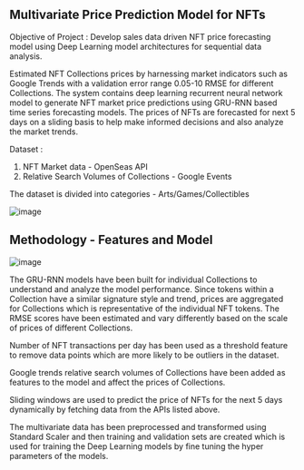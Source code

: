 Multivariate Price Prediction Model for NFTs 
----------------------------------------------- 
Objective of Project : Develop sales data driven NFT price forecasting model using Deep Learning model architectures for sequential data analysis.  

Estimated NFT Collections prices by harnessing market indicators such as Google Trends with a validation error range 0.05-10 RMSE for different Collections.
The system contains deep learning recurrent neural network model to generate NFT market price predictions using GRU-RNN based time series forecasting models.
The prices of NFTs are forecasted for next 5 days on a sliding basis to help make informed decisions and also analyze the market trends.


Dataset : 
1) NFT Market data - OpenSeas API
2) Relative Search Volumes of Collections - Google Events

The dataset is divided into categories - Arts/Games/Collectibles

![image](https://user-images.githubusercontent.com/26669836/207478432-ad299f80-55c1-4ff6-b4e3-0ed9d4822583.png)


Methodology - Features and Model
-----------------------------------------------
![image](https://user-images.githubusercontent.com/26669836/207477736-37e6773e-f2da-4063-bb23-8541a6295240.png)

The GRU-RNN models have been built for individual Collections to understand and analyze the model performance. Since tokens within a Collection have a similar signature style and trend, prices are aggregated for Collections which is representative of the individual NFT tokens. The RMSE scores have been estimated and vary differently based on the scale of prices of different Collections.

Number of NFT transactions per day has been used as a threshold feature to remove data points which are more likely to be outliers in the dataset.

Google trends relative search volumes of Collections have been added as features to the model and affect the prices of Collections.

Sliding windows are used to predict the price of NFTs for the next 5 days dynamically by fetching data from the APIs listed above.

The multivariate data has been preprocessed and transformed using Standard Scaler and then training and validation sets are created which is used for training the Deep Learning models by fine tuning the hyper parameters of the models.
